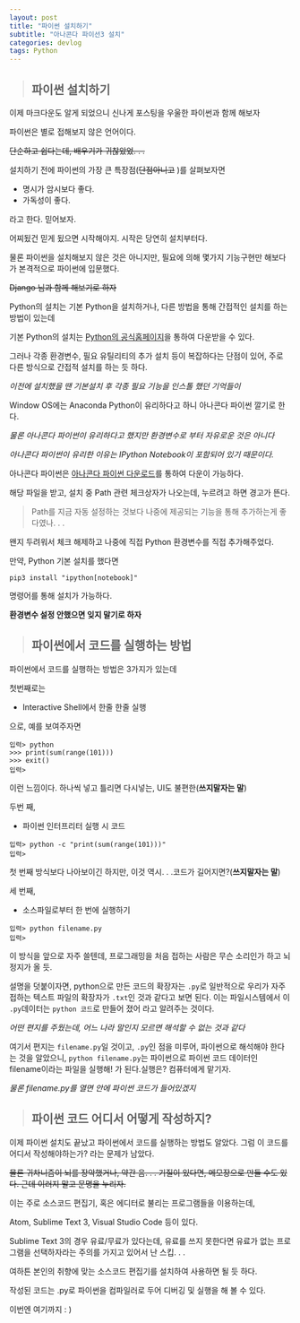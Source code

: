 ```yaml
---
layout: post
title: "파이썬 설치하기"
subtitle: "아나콘다 파이선3 설치"
categories: devlog
tags: Python
---
```






> ## 파이썬 설치하기

이제 마크다운도 알게 되었으니 신나게 포스팅을 우울한 파이썬과 함께 해보자

파이썬은 별로 접해보지 않은 언어이다.

~~단순하고 쉽다는데, 배우기가 귀찮았었. . .~~



설치하기 전에 파이썬의 가장 큰 특장점(~~단점아니고~~ )를 살펴보자면

- 명시가 암시보다 좋다.
- 가독성이 좋다.

라고 한다. 믿어보자.



어찌됬건 믿게 됬으면 시작해야지. 시작은 당연히 설치부터다.

물론 파이썬을 설치해보지 않은 것은 아니지만, 필요에 의해 몇가지 기능구현만 해보다가 본격적으로 파이썬에 입문했다.



~~Django 님과 함께 해보기로 하자~~



Python의 설치는 기본 Python을 설치하거나, 다른 방법을 통해 간접적인 설치를 하는 방법이 있는데

기본 Python의 설치는 [Python의 공식홈페이지](https://www.python.org/)을 통하여 다운받을 수 있다.

그러나 각종 환경변수, 필요 유틸리티의 추가 설치 등이 복잡하다는 단점이 있어, 주로 다른 방식으로 간접적 설치를 하는 듯 하다.

*이전에 설치했을 땐 기본설치 후 각종 필요 기능을 인스톨 했던 기억들이*



Window OS에는 Anaconda Python이 유리하다고 하니 아나콘다 파이썬 깔기로 한다.

*물론 아나콘다 파이썬이 유리하다고 했지만 환경변수로 부터 자유로운 것은 아니다*

*아나콘다 파이썬이 유리한 이유는 IPython Notebook이 포함되어 있기 때문이다.*



아나콘다 파이썬은 [아나콘다 파이썬 다운로드](https://www.anaconda.com/download/)를 통하여 다운이 가능하다.

해당 파일을 받고, 설치 중 Path 관련 체크상자가 나오는데, 누르려고 하면 경고가 뜬다.

> Path를 지금 자동 설정하는 것보다 나중에 제공되는 기능을 통해 추가하는게 좋다였나. . .

왠지 두려워서 체크 해제하고 나중에 직접 Python 환경변수를 직접 추가해주었다.



만약, Python 기본 설치를 했다면

```shell
pip3 install "ipython[notebook]"
```

명령어를 통해 설치가 가능하다.



**환경변수 설정 안했으면 잊지 말기로 하자**



> ## 파이썬에서 코드를 실행하는 방법

파이썬에서 코드를 실행하는 방법은 3가지가 있는데

첫번째로는

- Interactive Shell에서 한줄 한줄 실행

으로, 예를 보여주자면

```
입력> python
>>> print(sum(range(101)))
>>> exit()
입력>
```

이런 느낌이다. 하나씩 넣고 틀리면 다시넣는, UI도 불편한(**쓰지말자는 말**)



두번 째,

- 파이썬 인터프리터 실행 시 코드 

```
입력> python -c "print(sum(range(101)))"
입력>
```

첫 번째 방식보다 나아보이긴 하지만, 이것 역시. . .코드가 길어지면?(**쓰지말자는 말**)



세 번째,

- 소스파일로부터 한 번에 실행하기

```
입력> python filename.py
입력>
```

이 방식을 앞으로 자주 쓸텐데, 프로그래밍을 처음 접하는 사람은 무슨 소리인가 하고 뇌정지가 올 듯.

설명을 덧붙이자면, python으로 만든 코드의 확장자는 `.py`로 일반적으로 우리가 자주 접하는 텍스트 파일의 확장자가 `.txt`인 것과 같다고 보면 된다. 이는 파일시스템에서 이 `.py`데이터는 `python 코드`로 만들어 졌어 라고 알려주는 것이다.

*어떤 편지를 주웠는데, 어느 나라 말인지 모르면 해석할 수 없는 것과 같다*

여기서 편지는 `filename.py`일 것이고, `.py`인 점을 미루어, 파이썬으로 해석해야 한다는 것을 알았으니, `python filename.py`는 파이썬으로 파이썬 코드 데이터인 filename이라는 파일을 실행해! 가 된다.실행은? 컴퓨터에게 맡기자.

*물론 filename.py를 열면 안에 파이썬 코드가 들어있겠지*



> ## 파이썬 코드 어디서 어떻게 작성하지?

이제 파이썬 설치도 끝났고 파이썬에서 코드를 실행하는 방법도 알았다. 그럼 이 코드를 어디서 작성해야하는가? 라는 문제가 남았다.

~~물론 귀차니즘이 뇌를 장악했거나, 약간 음. . . 기질이 있다면, 메모장으로 만들 수도 있다. 근데 이러지 말고 문명을 누리자.~~

이는 주로 소스코드 편집기, 혹은 에디터로 불리는 프로그램들을 이용하는데,

Atom, Sublime Text 3, Visual Studio Code 등이 있다.

Sublime Text 3의 경우 유료/무료가 있다는데, 유료를 쓰지 못한다면 유료가 없는 프로그램을 선택하자라는 주의를 가지고 있어서 난 스킵. . .

여하튼 본인의 취향에 맞는 소스코드 편집기를 설치하여 사용하면 될 듯 하다.



작성된 코드는 .py로 파이썬을 컴파일러로 두어 디버깅 및 실행을 해 볼 수 있다.



이번엔 여기까지 : )
